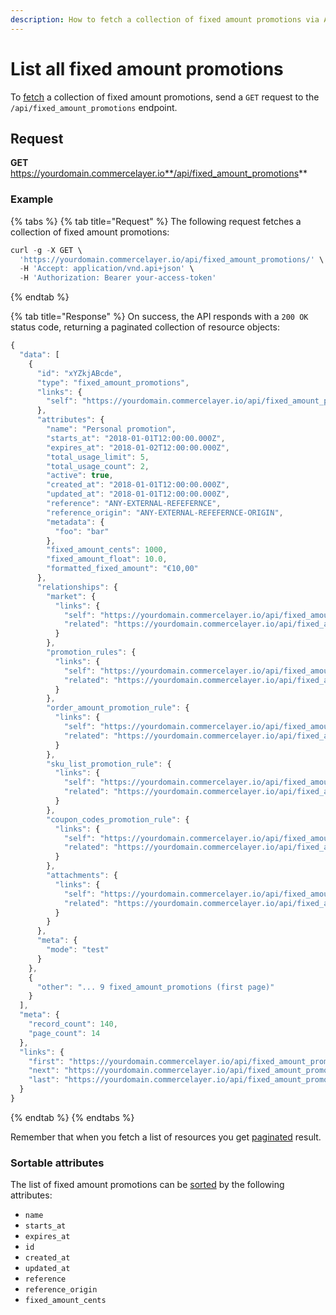 ```yaml
---
description: How to fetch a collection of fixed amount promotions via API
---
```


# List all fixed amount promotions

To <a href="https://docs.commercelayer.io/developers/fetching-resources" target="_blank">fetch</a> a collection of fixed amount promotions, send a `GET` request to the `/api/fixed_amount_promotions` endpoint.

## Request

**GET** https://yourdomain.commercelayer.io**/api/fixed_amount_promotions**

### **Example**

{% tabs %}
{% tab title="Request" %}
The following request fetches a collection of fixed amount promotions:

```javascript
curl -g -X GET \
  'https://yourdomain.commercelayer.io/api/fixed_amount_promotions/' \
  -H 'Accept: application/vnd.api+json' \
  -H 'Authorization: Bearer your-access-token'
```
{% endtab %}

{% tab title="Response" %}
On success, the API responds with a `200 OK` status code, returning a paginated collection of resource objects:

```javascript
{
  "data": [
    {
      "id": "xYZkjABcde",
      "type": "fixed_amount_promotions",
      "links": {
        "self": "https://yourdomain.commercelayer.io/api/fixed_amount_promotions/xYZkjABcde"
      },
      "attributes": {
        "name": "Personal promotion",
        "starts_at": "2018-01-01T12:00:00.000Z",
        "expires_at": "2018-01-02T12:00:00.000Z",
        "total_usage_limit": 5,
        "total_usage_count": 2,
        "active": true,
        "created_at": "2018-01-01T12:00:00.000Z",
        "updated_at": "2018-01-01T12:00:00.000Z",
        "reference": "ANY-EXTERNAL-REFEFERNCE",
        "reference_origin": "ANY-EXTERNAL-REFEFERNCE-ORIGIN",
        "metadata": {
          "foo": "bar"
        },
        "fixed_amount_cents": 1000,
        "fixed_amount_float": 10.0,
        "formatted_fixed_amount": "€10,00"
      },
      "relationships": {
        "market": {
          "links": {
            "self": "https://yourdomain.commercelayer.io/api/fixed_amount_promotions/xYZkjABcde/relationships/market",
            "related": "https://yourdomain.commercelayer.io/api/fixed_amount_promotions/xYZkjABcde/market"
          }
        },
        "promotion_rules": {
          "links": {
            "self": "https://yourdomain.commercelayer.io/api/fixed_amount_promotions/xYZkjABcde/relationships/promotion_rules",
            "related": "https://yourdomain.commercelayer.io/api/fixed_amount_promotions/xYZkjABcde/promotion_rules"
          }
        },
        "order_amount_promotion_rule": {
          "links": {
            "self": "https://yourdomain.commercelayer.io/api/fixed_amount_promotions/xYZkjABcde/relationships/order_amount_promotion_rule",
            "related": "https://yourdomain.commercelayer.io/api/fixed_amount_promotions/xYZkjABcde/order_amount_promotion_rule"
          }
        },
        "sku_list_promotion_rule": {
          "links": {
            "self": "https://yourdomain.commercelayer.io/api/fixed_amount_promotions/xYZkjABcde/relationships/sku_list_promotion_rule",
            "related": "https://yourdomain.commercelayer.io/api/fixed_amount_promotions/xYZkjABcde/sku_list_promotion_rule"
          }
        },
        "coupon_codes_promotion_rule": {
          "links": {
            "self": "https://yourdomain.commercelayer.io/api/fixed_amount_promotions/xYZkjABcde/relationships/coupon_codes_promotion_rule",
            "related": "https://yourdomain.commercelayer.io/api/fixed_amount_promotions/xYZkjABcde/coupon_codes_promotion_rule"
          }
        },
        "attachments": {
          "links": {
            "self": "https://yourdomain.commercelayer.io/api/fixed_amount_promotions/xYZkjABcde/relationships/attachments",
            "related": "https://yourdomain.commercelayer.io/api/fixed_amount_promotions/xYZkjABcde/attachments"
          }
        }
      },
      "meta": {
        "mode": "test"
      }
    },
    {
      "other": "... 9 fixed_amount_promotions (first page)"
    }
  ],
  "meta": {
    "record_count": 140,
    "page_count": 14
  },
  "links": {
    "first": "https://yourdomain.commercelayer.io/api/fixed_amount_promotions?page[number]=1&page[size]=10",
    "next": "https://yourdomain.commercelayer.io/api/fixed_amount_promotions?page[number]=2&page[size]=10",
    "last": "https://yourdomain.commercelayer.io/api/fixed_amount_promotions?page[number]=14&page[size]=10"
  }
}
```
{% endtab %}
{% endtabs %}

Remember that when you fetch a list of resources you get <a href="https://docs.commercelayer.io/developers/pagination" target="_blank">paginated</a> result.

### Sortable attributes

The list of fixed amount promotions can be <a href="https://docs.commercelayer.io/developers/sorting-results" target="_blank">sorted</a> by the following attributes:

* `name`
* `starts_at`
* `expires_at`
* `id`
* `created_at`
* `updated_at`
* `reference`
* `reference_origin`
* `fixed_amount_cents`

